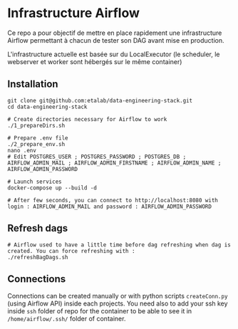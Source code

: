 # Infrastructure Airflow

Ce repo a pour objectif de mettre en place rapidement une infrastructure Airflow permettant à chacun de tester son DAG avant mise en production.

L'infrastructure actuelle est basée sur du LocalExecutor (le scheduler, le webserver et worker sont hébergés sur le même container)

## Installation

```
git clone git@github.com:etalab/data-engineering-stack.git
cd data-engineering-stack

# Create directories necessary for Airflow to work
./1_prepareDirs.sh

# Prepare .env file 
./2_prepare_env.sh
nano .env 
# Edit POSTGRES_USER ; POSTGRES_PASSWORD ; POSTGRES_DB ; AIRFLOW_ADMIN_MAIL ; AIRFLOW_ADMIN_FIRSTNAME ; AIRFLOW_ADMIN_NAME ; AIRFLOW_ADMIN_PASSWORD

# Launch services
docker-compose up --build -d

# After few seconds, you can connect to http://localhost:8080 with login : AIRFLOW_ADMIN_MAIL and password : AIRFLOW_ADMIN_PASSWORD
```

## Refresh dags

```
# Airflow used to have a little time before dag refreshing when dag is created. You can force refreshing with :
./refreshBagDags.sh
```

## Connections

Connections can be created manually or with python scripts `createConn.py` (using Airflow API) inside each projects. You need also to add your ssh key inside `ssh` folder of repo for the container to be able to see it in `/home/airflow/.ssh/` folder of container.
